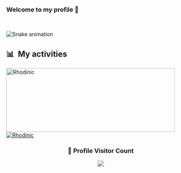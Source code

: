 ### Welcome to my profile 👋


</br>

![Snake animation](https://github.com/Rhodinic/Rhodinic/blob/output/github-contribution-grid-snake.svg)

<div>

  ## 📊 &nbsp;My activities
  <a href="https://github.com/Rhodinic">
    <img width=450 height=170 align="center" alt="Rhodinic" src="https://github-readme-stats.vercel.app/api?username=Rhodinic&theme=midnight-purple&show_icons=true&bg_color=0D1117&hide_border=true&count_private=true" />
  </a>
  <a href="https://github.com/Rhodinic">
    <img align="center" alt="Rhodinic" src="https://github-readme-stats.vercel.app/api/top-langs/?username=Rhodinic&theme=midnight-purple&layout=compact&bg_color=0D1117&hide_border=true&count_private=true" />
  </a>
</div>

<div align=center>
  <h3><b>📍 Profile Visitor Count</b></h3>
</div>
    
<!-- retro visitor counter -->  
<p align="center" >   
  <img src="https://profile-counter.glitch.me/DHANOLA/count.svg" />  
</p>

